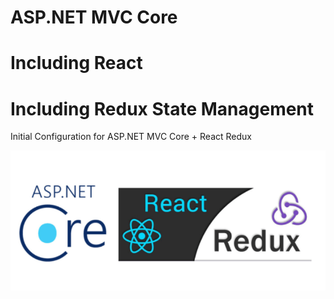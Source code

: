 # ASP.NET MVC Core
# Including React
# Including Redux State Management

Initial Configuration for ASP.NET MVC Core + React Redux

![soft28237798-08b42c74-6950-11e7-8c9d-76344b16e9d5](https://github.com/iarnaudov/ASP.NET-Core-MVC-React-Redux/blob/master/ASP.NET.MVC.Core/wwwroot/resources/readmeImage.png?raw=true)